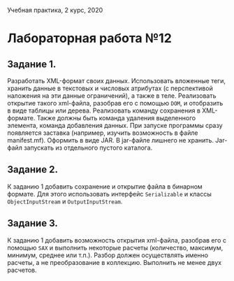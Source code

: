 Учебная практика, 2 курс, 2020

# Лабораторная работа №12

## Задание 1. 
Разработать XML-формат своих данных. Использовать вложенные теги, хранить данные в текстовых и числовых атрибутах (с перспективой наложения на эти данные ограничений), а также в теле. 
Реализовать открытие такого xml-файла, разобрав его с помощью `DOM`, и отобразить в виде таблицы или дерева. Реализовать команду сохранения в XML-формате. 
Также должны быть команда удаления выделенного элемента, команда добавления данных. При запуске программы сразу появляется заставка (например, изучить возможность в файле manifest.mf).
Оформить в виде JAR. В jar-файле лишнего не хранить. Jar-файл запускать из отдельного пустого каталога.

## Задание 2.  
К заданию 1 добавить сохранение и открытие файла в бинарном формате. Для этого использовать интерфейс `Serializable` и классы `ObjectInputStream` и `OutputInputStream`.

## Задание 3.
К заданию 1 добавить возможность открытия xml-файла, разобрав его с помощью `SAX` и выполнить некоторые расчеты (количество, максимум, минимум, среднее или т.п.). Разбор должен осуществлять именно расчеты, а не преобразование в коллекцию. Выполнить не менее двух расчетов.
